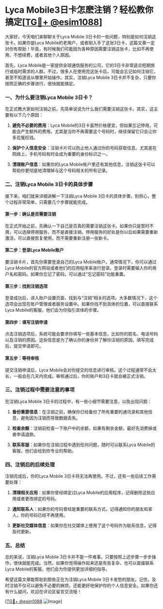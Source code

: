 # Lyca Mobile3日卡怎麽注销？轻松教你搞定[[TG💪+ @esim1088](https://t.me/s/esim1088)]

大家好，今天咱们来聊聊关于Lyca Mobile 3日卡的一些问题，特别是如何注销这张卡。如果你是Lyca Mobile的老用户，或者刚入手了这张3日卡，这篇文章一定对你有帮助！毕竟，有时候我们可能因为各种原因需要注销这张卡，比如不再使用、不想续费，或者其他个人原因。

首先，Lyca Mobile是一家提供全球通信服务的公司，它的3日卡非常适合短期旅行或临时需求的人群。不过，很多人在使用完这张卡后，可能会忘记如何注销它，甚至不知道该从哪里开始操作。其实，注销Lyca Mobile 3日卡并不复杂，只要你按照正确的步骤进行，很快就能搞定。

### 一、为什么要注销Lyca Mobile 3日卡？

在正式教大家如何注销之前，先简单说说为什么我们需要注销这张卡。其实，这主要有以下几个原因：

1. **避免不必要的费用**：Lyca Mobile的3日卡虽然价格便宜，但如果忘记停用，可能会产生额外的费用。尤其是当你不再需要这个号码时，继续保留它只会让你多花冤枉钱。
   
2. **保护个人信息安全**：注销卡片可以防止他人通过你的号码获取信息。尤其是在网络上，手机号码有时会成为重要的身份标识之一。

3. **清理账户信息**：如果你的Lyca Mobile账户里还有其他信息，注销这张卡可以帮助你更彻底地清理掉与这个号码相关的所有记录。

### 二、注销Lyca Mobile 3日卡的具体步骤

接下来，咱们就来详细讲解一下注销Lyca Mobile 3日卡的具体步骤。别担心，整个过程非常简单，只需要几个步骤就能完成。

#### 第一步：确认是否需要注销

在正式开始之前，先确认一下自己是否真的需要注销这张卡。如果你只是暂时不用，可以选择停用服务，而不是直接注销。停用服务的好处是你以后如果需要重新激活，可以直接恢复使用，而不需要重新注册一张新卡。

#### 第二步：登录Lyca Mobile账户

要注销卡片，首先你需要登录自己的Lyca Mobile账户。通常情况下，你可以通过Lyca Mobile的官方网站或者他们的应用程序来进行登录。登录时需要输入你的用户名和密码。如果你忘记了密码，可以通过“忘记密码”功能重置。

#### 第三步：找到注销选项

登录成功后，进入账户设置页面，找到与“注销”相关的选项。大多数情况下，这个选项会出现在账户管理或者服务设置中。如果你找不到具体的位置，可以直接联系Lyca Mobile的客服，他们会为你指引具体的步骤。

#### 第四步：填写注销申请

点击注销选项后，系统可能会要求你填写一些基本信息，比如你的姓名、电话号码以及注销的原因。这些信息是为了确认你的身份并了解你注销的原因。填写完成后，提交申请即可。

#### 第五步：等待审核

提交注销申请后，Lyca Mobile会对你提交的信息进行审核。这个过程通常不会太长，一般会在几天内完成。审核通过后，你的账户和3日卡就会被正式注销。

### 三、注销过程中需要注意的事项

在注销Lyca Mobile 3日卡的过程中，有一些小细节需要注意，以免出现问题：

1. **备份重要信息**：在注销之前，确保你已经备份了所有重要的通讯录和其他信息，避免因为注销而导致数据丢失。

2. **检查余额**：注销前检查一下账户中的余额，如果有剩余金额，最好先消费掉或者申请退款。

3. **联系客服**：如果你在注销过程中遇到任何问题，随时可以联系Lyca Mobile的客服，他们会给到你专业的帮助。

### 四、注销后的后续处理

注销完成后，你的Lyca Mobile 3日卡将无法再使用。不过，还有一些后续工作需要处理：

1. **清理相关应用**：如果你曾经绑定过Lyca Mobile的应用程序，记得删除这些应用或者更改绑定的号码。

2. **通知联系人**：如果你的号码曾经是重要的联系方式，记得通知你的朋友和家人，你的号码已经不再使用。

3. **更新社交媒体信息**：如果你在社交媒体上使用了这个号码作为联系信息，记得及时更新。

### 五、总结

总的来说，注销Lyca Mobile 3日卡并不是一件难事，只要按照上述步骤一步步操作，很快就能完成。当然，如果你觉得操作起来还是有些复杂，也可以直接联系Lyca Mobile的客服，他们会为你提供更加详细的指导。

希望这篇文章能帮助到那些正在为注销Lyca Mobile 3日卡发愁的朋友。记住，及时注销不仅可以避免不必要的麻烦，还能更好地保护你的个人信息安全。如果你还有什么疑问，欢迎在评论区留言交流哦！

[[TG💪+ @esim1088](https://t.me/s/esim1088) ![Image](https://i.postimg.cc/4NQfJmqS/Snipaste-2025-05-13-00-14-12.png)]